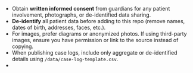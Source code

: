 
- Obtain **written informed consent** from guardians for any patient involvement, photographs, or de-identified data sharing.
- **De-identify** all patient data before adding to this repo (remove names, dates of birth, addresses, faces, etc.).
- For images, prefer diagrams or anonymized photos. If using third-party images, ensure you have permission or link to the source instead of copying.
- When publishing case logs, include only aggregate or de-identified details using `/data/case-log-template.csv`.
- 
